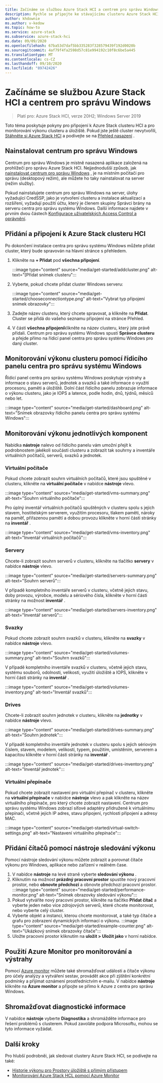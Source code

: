 ```yaml
---
title: Začínáme se službou Azure Stack HCI a centrem pro správu Windows
description: Rychle se připojte ke stávajícímu clusteru Azure Stack HCI a pomocí centra pro správu systému Windows monitorujte výkon clusteru a úložiště.
author: khdownie
ms.author: v-kedow
ms.topic: how-to
ms.service: azure-stack
ms.subservice: azure-stack-hci
ms.date: 09/09/2020
ms.openlocfilehash: 67ba53d7daf5bb335283f328579439f192d0020b
ms.sourcegitcommit: 4af79f4fa2598d57c81e994192c10f8c6be5a445
ms.translationtype: MT
ms.contentlocale: cs-CZ
ms.lasthandoff: 09/10/2020
ms.locfileid: "89742426"
---
```

# <a name="get-started-with-azure-stack-hci-and-windows-admin-center"></a>Začínáme se službou Azure Stack HCI a centrem pro správu Windows

> Platí pro: Azure Stack HCI, verze 20H2; Windows Server 2019

Toto téma poskytuje pokyny pro připojení k Azure Stack clusteru HCI a pro monitorování výkonu clusteru a úložiště. Pokud jste ještě cluster nevytvořili, [Stáhněte si Azure Stack HCI](https://azure.microsoft.com/en-us/products/azure-stack/hci/hci-download/) a podívejte se na [Přehled nasazení](deploy/deployment-overview.md) .

## <a name="install-windows-admin-center"></a>Nainstalovat centrum pro správu Windows

Centrum pro správu Windows je místně nasazená aplikace založená na prohlížeči pro správu Azure Stack HCI. Nejjednodušší způsob, jak [nainstalovat centrum pro správu Windows](/windows-server/manage/windows-admin-center/deploy/install) , je na místním počítači pro správu (desktopový režim), ale můžete ho taky nainstalovat na server (režim služby).

Pokud nainstalujete centrum pro správu Windows na server, úlohy vyžadující CredSSP, jako je vytvoření clusteru a instalace aktualizací a rozšíření, vyžadují použití účtu, který je členem skupiny Správci brány na serveru centra pro správu systému Windows. Další informace najdete v prvním dvou částech [Konfigurace uživatelských Access Control a oprávnění](/windows-server/manage/windows-admin-center/configure/user-access-control#gateway-access-role-definitions).

## <a name="add-and-connect-to-an-azure-stack-hci-cluster"></a>Přidání a připojení k Azure Stack clusteru HCI

Po dokončení instalace centra pro správu systému Windows můžete přidat cluster, který bude spravován na hlavní stránce s přehledem.

1. Klikněte na **+ Přidat** pod **všechna připojení**.

    :::image type="content" source="media/get-started/addcluster.png" alt-text="[Přidat snímek clusteru":::

2. Vyberte, pokud chcete přidat cluster Windows serveru:

    :::image type="content" source="media/get-started/chooseconnectiontype.png" alt-text="Vybrat typ připojení snímek obrazovky":::

3. Zadejte název clusteru, který chcete spravovat, a klikněte na **Přidat**. Cluster se přidá do vašeho seznamu připojení na stránce Přehled.

4. V části **všechna připojení**klikněte na název clusteru, který jste právě přidali. Centrum pro správu systému Windows spustí **Správce clusteru** a přejde přímo na řídicí panel centra pro správu systému Windows pro daný cluster.

## <a name="monitor-cluster-performance-with-the-windows-admin-center-dashboard"></a>Monitorování výkonu clusteru pomocí řídicího panelu centra pro správu systému Windows

Řídicí panel centra pro správu systému Windows poskytuje výstrahy a informace o stavu serverů, jednotek a svazků a také informace o využití procesoru, paměti a úložiště. Dolní část řídicího panelu zobrazuje informace o výkonu clusteru, jako je IOPS a latence, podle hodin, dnů, týdnů, měsíců nebo let.

:::image type="content" source="media/get-started/dashboard.png" alt-text="Snímek obrazovky řídicího panelu centra pro správu systému Windows":::

## <a name="monitor-performance-of-individual-components"></a>Monitorování výkonu jednotlivých komponent

Nabídka **nástroje** nalevo od řídicího panelu vám umožní přejít k podrobnostem jakékoli součásti clusteru a zobrazit tak souhrny a inventáře virtuálních počítačů, serverů, svazků a jednotek.

### <a name="virtual-machines"></a>Virtuální počítače

Pokud chcete zobrazit souhrn virtuálních počítačů, které jsou spuštěné v clusteru, klikněte na **virtuální počítače** v nabídce **nástroje** vlevo.

:::image type="content" source="media/get-started/vms-summary.png" alt-text="Souhrn virtuálního počítače":::

Pro úplný inventář virtuálních počítačů spuštěných v clusteru spolu s jejich stavem, hostitelským serverem, využitím procesoru, tlakem paměti, nároky na paměť, přiřazenou pamětí a dobou provozu klikněte v horní části stránky na **inventář** .

:::image type="content" source="media/get-started/vms-inventory.png" alt-text="Inventář virtuálních počítačů":::

### <a name="servers"></a>Servery

Chcete-li zobrazit souhrn serverů v clusteru, klikněte na tlačítko **servery** v nabídce **nástroje** vlevo.

:::image type="content" source="media/get-started/servers-summary.png" alt-text="Souhrn serverů":::

V případě kompletního inventáře serverů v clusteru, včetně jejich stavu, doby provozu, výrobce, modelu a sériového čísla, klikněte v horní části stránky na možnost **inventář** .

:::image type="content" source="media/get-started/servers-inventory.png" alt-text="Inventář serverů":::

### <a name="volumes"></a>Svazky

Pokud chcete zobrazit souhrn svazků v clusteru, klikněte na **svazky** v nabídce **nástroje** vlevo.

:::image type="content" source="media/get-started/volumes-summary.png" alt-text="Souhrn svazků":::

V případě kompletního inventáře svazků v clusteru, včetně jejich stavu, systému souborů, odolnosti, velikosti, využití úložiště a IOPS, klikněte v horní části stránky na **inventář** .

:::image type="content" source="media/get-started/volumes-inventory.png" alt-text="Inventář svazků":::

### <a name="drives"></a>Drives

Chcete-li zobrazit souhrn jednotek v clusteru, klikněte na **jednotky** v nabídce **nástroje** vlevo.

:::image type="content" source="media/get-started/drives-summary.png" alt-text="Souhrn jednotek":::

V případě kompletního inventáře jednotek v clusteru spolu s jejich sériovým číslem, stavem, modelem, velikostí, typem, použitím, umístěním, serverem a kapacitou klikněte v horní části stránky na **inventář** .

:::image type="content" source="media/get-started/drives-inventory.png" alt-text="Inventář jednotek":::

### <a name="virtual-switches"></a>Virtuální přepínače

Pokud chcete zobrazit nastavení pro virtuální přepínač v clusteru, klikněte na **virtuální přepínače** v nabídce **nástroje** vlevo a pak klikněte na název virtuálního přepínače, pro který chcete zobrazit nastavení. Centrum pro správu systému Windows zobrazí síťové adaptéry přidružené k virtuálnímu přepínači, včetně jejich IP adres, stavu připojení, rychlosti připojení a adresy MAC.

:::image type="content" source="media/get-started/virtual-switch-settings.png" alt-text="Nastavení virtuálního přepínače":::

## <a name="add-counters-with-the-performance-monitor-tool"></a>Přidání čítačů pomocí nástroje sledování výkonu

Pomocí nástroje sledování výkonu můžete zobrazit a porovnat čítače výkonu pro Windows, aplikace nebo zařízení v reálném čase.

1. V nabídce **nástroje** na levé straně vyberte **sledování výkonu** .
2. Kliknutím na možnost **prázdný pracovní prostor** spustíte nový pracovní prostor, nebo **obnovte předchozí** a obnovte předchozí pracovní prostor.
    :::image type="content" source="media/get-started/performance-monitor.png" alt-text="Snímek obrazovky sledování výkonu":::
3. Pokud vytváříte nový pracovní prostor, klikněte na tlačítko **Přidat čítač** a vyberte jeden nebo více zdrojových serverů, které chcete monitorovat, nebo vyberte celý cluster.
4. Vyberte objekt a instanci, kterou chcete monitorovat, a také typ čítače a grafu pro zobrazení dynamických informací o výkonu.
    :::image type="content" source="media/get-started/example-counter.png" alt-text="Ukázkový snímek obrazovky čítače":::
5. Uložte pracovní prostor kliknutím na **uložit > Uložit jako** v horní nabídce.

## <a name="use-azure-monitor-for-monitoring-and-alerts"></a>Použití Azure Monitor pro monitorování a výstrahy

Pomocí [Azure monitor](manage/azure-monitor.md) můžete také shromažďovat události a čítače výkonu pro účely analýzy a vytváření sestav, provádět akce při zjištění konkrétní podmínky a přijímat oznámení prostřednictvím e-mailu. V nabídce **nástroje** klikněte na **Azure monitor** a připojte se přímo k Azure z centra pro správu Windows.

## <a name="collect-diagnostics-information"></a>Shromažďovat diagnostické informace

V nabídce **nástroje** vyberte **Diagnostika** a shromážděte informace pro řešení problémů s clusterem. Pokud zavoláte podpora Microsoftu, mohou se tyto informace vyžádat.

## <a name="next-steps"></a>Další kroky

Pro hlubší podrobněi, jak sledovat clustery Azure Stack HCI, se podívejte na také:

- [Historie výkonu pro Prostory úložiště s přímým přístupem](/windows-server/storage/storage-spaces/performance-history)
- [Monitorování Azure Stack HCL pomocí Azure Monitor](manage/azure-monitor.md)
